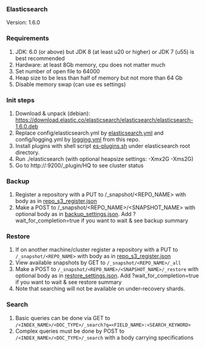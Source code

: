 ### Elasticsearch
Version: 1.6.0

### Requirements

1. JDK: 6.0 (or above) but JDK 8 (at least u20 or higher) or JDK 7 (u55) is best recommended
2. Hardware: at least 8Gb memory, cpu does not matter much
3. Set number of open file to 64000
4. Heap size to be less than half of memory but not more than 64 Gb
5. Disable memory swap (can use es settings)

### Init steps 

1. Download & unpack (debian): https://download.elastic.co/elasticsearch/elasticsearch/elasticsearch-1.6.0.deb
2. Replace config/elasticsearch.yml by [elasticsearch.yml](https://github.com/hello/elasticsearch/blob/master/elasticsearch.yml) and config/logging.yml by [logging.yml](https://github.com/hello/elasticsearch/blob/master/logging.yml) from this repo.
3. Install plugins with shell script [es-plugins.sh](https://github.com/hello/elasticsearch/blob/master/es-plugins.sh) under elasticsearch root directory.
4. Run ./elasticsearch (with optional heapsize settings: -Xmx2G -Xms2G)
5. Go to http://<domain>:9200/_plugin/HQ to see cluster status


### Backup

1. Register a repository with a PUT to  /_snapshot/<REPO_NAME> with body as in [repo_s3_register.json](https://github.com/hello/elasticsearch/blob/master/repo_s3_register.json)
2. Make a POST to /_snapshot/<REPO_NAME>/<SNAPSHOT_NAME> with optional body as in [backup_settings.json](https://github.com/hello/elasticsearch/blob/master/backup_settings.json). Add ?wait_for_completion=true if you want to wait & see backup summary

### Restore

1. If on another machine/cluster register a repository with a PUT to `/_snapshot/<REPO_NAME>` with body as in [repo_s3_register.json](https://github.com/hello/elasticsearch/blob/master/repo_s3_register.json)
2. View available snapshots by GET to `/_snapshot/<REPO_NAME>/_all`
3. Make a POST to `/_snapshot/<REPO_NAME>/<SNAPSHOT_NAME>/_restore` with optional body as in [restore_settings.json](https://github.com/hello/elasticsearch/blob/master/restore_settings.json). Add ?wait_for_completion=true if you want to wait & see restore summary
4. Note that searching will not be available on under-recovery shards.

### Search
1. Basic queries can be done via GET to `/<INDEX_NAME>/<DOC_TYPE>/_search?q=<FIELD_NAME>:<SEARCH_KEYWORD>`
2. Complex queries must be done by POST to `/<INDEX_NAME>/<DOC_TYPE>/_search` with a body carrying specifications
